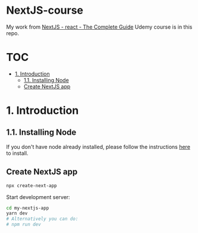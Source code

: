 # NextJS-course <!-- omit in toc -->

My work from [NextJS - react - The Complete Guide](https://www.udemy.com/course/nextjs-react-the-complete-guide) Udemy course is in this repo.

# TOC <!-- omit in toc -->

- [1. Introduction](#1-introduction)
  - [1.1. Installing Node](#11-installing-node)
  - [Create NextJS app](#create-nextjs-app)

# 1. Introduction

## 1.1. Installing Node

If you don't have node already installed, please follow the instructions [here](https://github.com/nodesource/distributions/blob/master/README.md#installation-instructions) to install.

## Create NextJS app

```bash
npx create-next-app
```

Start development server:

```bash
cd my-nextjs-app
yarn dev
# Alternatively you can do:
# npm run dev
```